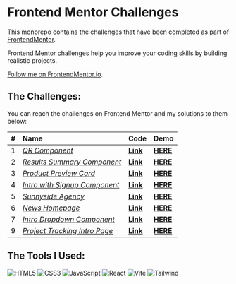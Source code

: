 # Frontend Mentor Challenges

This monorepo contains the challenges that have been completed as part of [FrontendMentor](https://www.frontendmentor.io/challenges).

Frontend Mentor challenges help you improve your coding skills by building realistic projects.

[Follow me on FrontendMentor.io](https://www.frontendmentor.io/profile/IanLuong).

## The Challenges:

You can reach the challenges on Frontend Mentor and my solutions to them below:

| #   | Name                                                                                                                                 | Code                                                                                                         | Demo                                                                 |
| :-- | :----------------------------------------------------------------------------------------------------------------------------------- | :----------------------------------------------------------------------------------------------------------- | :------------------------------------------------------------------- |
| 1   | [_QR Component_](https://www.frontendmentor.io/challenges/qr-code-component-iux_sIO_H)                                               | [**Link**](https://github.com/IanLuong/frontend-mentor-challenges/tree/main/1-qr-code-component)             | [**HERE**](https://ianluong-qr-code-component.netlify.app/)          |
| 2   | [_Results Summary Component_](https://www.frontendmentor.io/challenges/product-preview-card-component-GO7UmttRfa)                    | [**Link**](https://github.com/IanLuong/frontend-mentor-challenges/tree/main/2-results-summary-component)     | [**HERE**](https://ianluong-results-summary-component.netlify.app/)  |
| 3   | [_Product Preview Card_](https://www.frontendmentor.io/challenges/product-preview-card-component-GO7UmttRfa/)                        | [**Link**](https://github.com/IanLuong/frontend-mentor-challenges/tree/main/3-product-preview-card)          | [**HERE**](https://ianluong-product-preview-card.netlify.app/)       |
| 4   | [_Intro with Signup Component_](https://www.frontendmentor.io/challenges/intro-component-with-signup-form-5cf91bd49edda32581d28fd1/) | [**Link**](https://github.com/IanLuong/frontend-mentor-challenges/tree/main/4-intro-with-signup-component)   | [**HERE**](https://ianluong-intro-with-signup-component.netlify.app) |
| 5   | [_Sunnyside Agency_](https://www.frontendmentor.io/challenges/sunnyside-agency-landing-page-7yVs3B6ef/)                              | [**Link**](https://github.com/IanLuong/frontend-mentor-challenges/tree/main/5-sunnyside-agency)              | [**HERE**](https://ianluong-sunnyside-agency.netlify.app)            |
| 6   | [_News Homepage_](https://www.frontendmentor.io/challenges/news-homepage-H6SWTa1MFl/)                                                | [**Link**](https://github.com/IanLuong/frontend-mentor-challenges/tree/main/6-news-hompage)                  | [**HERE**](https://ianluong-news-hompage.netlify.app)                |
| 7   | [_Intro Dropdown Component_](https://www.frontendmentor.io/challenges/intro-section-with-dropdown-navigation-ryaPetHE5/)             | [**Link**](https://github.com/IanLuong/frontend-mentor-challenges/tree/main/7-intro-with-dropdown-component) | [**HERE**](https://ianluong-intro-with-dropdown.netlify.app)         |
| 9   | [_Project Tracking Intro Page_](https://www.frontendmentor.io/challenges/project-tracking-intro-component-5d289097500fcb331a67d80e)  | [**Link**](https://github.com/IanLuong/frontend-mentor-challenges/tree/main/9-project-tracking-intro)        | [**HERE**](https://ianluong-project-tracking-intro.netlify.app/)     |

## The Tools I Used:

<p>
<img src="https://img.shields.io/badge/-HTML5-E34F26?style=for-the-badge&logo=html5&logoColor=white" alt="HTML5"/>
<img src="https://img.shields.io/badge/-CSS3-1572B6?style=for-the-badge&logo=css3" alt="CSS3"/>
<img src="https://img.shields.io/badge/Javascript-F7DF1E.svg?style=for-the-badge&logo=javascript&logoColor=black" alt="JavaScript"/>
<img src="https://img.shields.io/badge/-React-%23404d59?style=for-the-badge&logo=react" alt="React"/>
<img src="https://img.shields.io/badge/-Vite-191970?style=for-the-badge&logo=vite" alt="Vite"/>
<img src="https://img.shields.io/badge/-Tailwind_CSS-38B2AC?style=for-the-badge&logo=tailwind-css&logoColor=white" alt="Tailwind"/>
</p>
